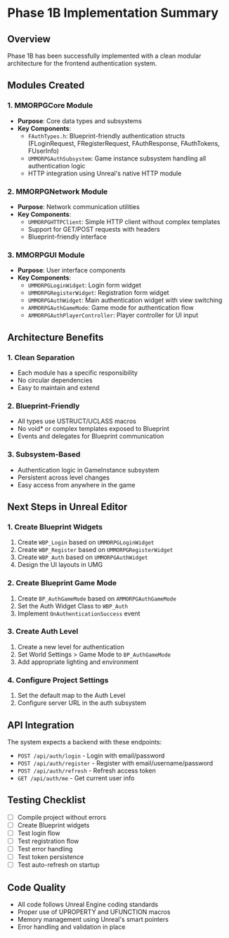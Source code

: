 # Phase 1B Implementation Summary

## Overview
Phase 1B has been successfully implemented with a clean modular architecture for the frontend authentication system.

## Modules Created

### 1. MMORPGCore Module
- **Purpose**: Core data types and subsystems
- **Key Components**:
  - `FAuthTypes.h`: Blueprint-friendly authentication structs (FLoginRequest, FRegisterRequest, FAuthResponse, FAuthTokens, FUserInfo)
  - `UMMORPGAuthSubsystem`: Game instance subsystem handling all authentication logic
  - HTTP integration using Unreal's native HTTP module

### 2. MMORPGNetwork Module  
- **Purpose**: Network communication utilities
- **Key Components**:
  - `UMMORPGHTTPClient`: Simple HTTP client without complex templates
  - Support for GET/POST requests with headers
  - Blueprint-friendly interface

### 3. MMORPGUI Module
- **Purpose**: User interface components
- **Key Components**:
  - `UMMORPGLoginWidget`: Login form widget
  - `UMMORPGRegisterWidget`: Registration form widget
  - `UMMORPGAuthWidget`: Main authentication widget with view switching
  - `AMMORPGAuthGameMode`: Game mode for authentication flow
  - `AMMORPGAuthPlayerController`: Player controller for UI input

## Architecture Benefits

### 1. Clean Separation
- Each module has a specific responsibility
- No circular dependencies
- Easy to maintain and extend

### 2. Blueprint-Friendly
- All types use USTRUCT/UCLASS macros
- No void* or complex templates exposed to Blueprint
- Events and delegates for Blueprint communication

### 3. Subsystem-Based
- Authentication logic in GameInstance subsystem
- Persistent across level changes
- Easy access from anywhere in the game

## Next Steps in Unreal Editor

### 1. Create Blueprint Widgets
1. Create `WBP_Login` based on `UMMORPGLoginWidget`
2. Create `WBP_Register` based on `UMMORPGRegisterWidget`
3. Create `WBP_Auth` based on `UMMORPGAuthWidget`
4. Design the UI layouts in UMG

### 2. Create Blueprint Game Mode
1. Create `BP_AuthGameMode` based on `AMMORPGAuthGameMode`
2. Set the Auth Widget Class to `WBP_Auth`
3. Implement `OnAuthenticationSuccess` event

### 3. Create Auth Level
1. Create a new level for authentication
2. Set World Settings > Game Mode to `BP_AuthGameMode`
3. Add appropriate lighting and environment

### 4. Configure Project Settings
1. Set the default map to the Auth Level
2. Configure server URL in the auth subsystem

## API Integration
The system expects a backend with these endpoints:
- `POST /api/auth/login` - Login with email/password
- `POST /api/auth/register` - Register with email/username/password
- `POST /api/auth/refresh` - Refresh access token
- `GET /api/auth/me` - Get current user info

## Testing Checklist
- [ ] Compile project without errors
- [ ] Create Blueprint widgets
- [ ] Test login flow
- [ ] Test registration flow
- [ ] Test error handling
- [ ] Test token persistence
- [ ] Test auto-refresh on startup

## Code Quality
- All code follows Unreal Engine coding standards
- Proper use of UPROPERTY and UFUNCTION macros
- Memory management using Unreal's smart pointers
- Error handling and validation in place
